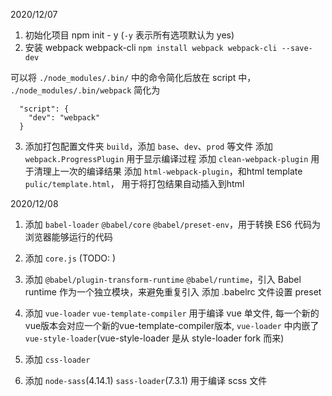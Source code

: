 2020/12/07

  1. 初始化项目 npm init - y (`-y` 表示所有选项默认为 yes)
  2. 安装 webpack webpack-cli `npm install webpack webpack-cli --save-dev`

  可以将 `./node_modules/.bin/` 中的命令简化后放在 script 中，
  `./node_modules/.bin/webpack` 简化为

  ```
    "script": {
      "dev": "webpack"
    }
  ```
  3. 添加打包配置文件夹 `build`，添加 `base`、`dev`、`prod` 等文件
    添加 `webpack.ProgressPlugin` 用于显示编译过程
    添加 `clean-webpack-plugin` 用于清理上一次的编译结果
    添加 `html-webpack-plugin`，和html template `pulic/template.html`， 用于将打包结果自动插入到html

2020/12/08
  1. 添加 `babel-loader` `@babel/core` `@babel/preset-env`，用于转换 ES6 代码为浏览器能够运行的代码
  2. 添加 `core.js` (TODO: )

  3. 添加 `@babel/plugin-transform-runtime` `@babel/runtime`，引入 Babel runtime 作为一个独立模块，来避免重复引入
     添加 .babelrc 文件设置 preset

  4. 添加 `vue-loader` `vue-template-compiler` 用于编译 vue 单文件,
     每一个新的vue版本会对应一个新的vue-template-compiler版本,
     `vue-loader` 中内嵌了 `vue-style-loader`(vue-style-loader 是从 style-loader fork 而来)

  5. 添加 `css-loader`

  6. 添加 `node-sass`(4.14.1) `sass-loader`(7.3.1) 用于编译 scss 文件




